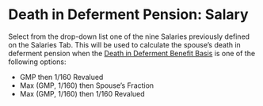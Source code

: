# Death in Deferment Pension: Salary

Select from the drop-down list one of the nine Salaries previously
defined on the Salaries Tab. This will be used to calculate the spouse’s
death in deferment pension when the [Death in Deferment Benefit
Basis](actives_basis+ddinds.md) is one of the following options:

-   GMP then 1/160 Revalued
-   Max (GMP, 1/160) then Spouse’s Fraction
-   Max (GMP, 1/160) then 1/160 Revalued
